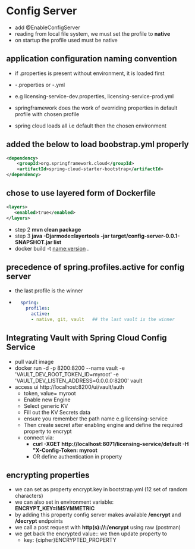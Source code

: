 # Config Server
- add @EnableConfigServer
- reading from local file system, we must set the profile to **native**
- on startup the profile used must be native

## application configuration naming convention
- if  <APPNAME>.properties is present without environment, it is loaded first
-  <APPNAME>-<ENVIRONMENT>.properties  or <APPNAME>-<ENVIRONMENT>.yml
  - e.g licensing-service-dev.properties, licensing-service-prod.yml

- springframework does the work of overriding properties in default profile with chosen profile
- spring cloud loads all i.e default then the chosen environment

## added the below to load boobstrap.yml properly
```xml
<dependency>
	<groupId>org.springframework.cloud</groupId>
	<artifactId>spring-cloud-starter-bootstrap</artifactId>
</dependency>
```

## chose to use layered form of Dockerfile
```xml
<layers>
   <enabled>true</enabled>
</layers>
```
- step 2 **mvn clean package**
- step 3 **java -Djarmode=layertools -jar target/config-server-0.0.1-SNAPSHOT.jar list**
- docker build -t <name:version> .

## precedence of spring.profiles.active for config server
- the last profile is the winner
- ```yaml
    spring:
      profiles:
        active:
        - native, git, vault   ## the last vault is the winner
  ```


## Integrating Vault with Spring Cloud Config Service
- pull vault image
- docker run -d -p 8200:8200 --name vault -e 'VAULT_DEV_ROOT_TOKEN_ID=myroot' -e 'VAULT_DEV_LISTEN_ADDRESS=0.0.0.0:8200' vault
- access ui http://localhost:8200/ui/vault/auth
  - token,  value= myroot
  - Enable new Engine
  - Select generic KV
  - Fill out the KV Secrets data
  - ensure you remember the path name e.g licensing-service
  - Then create secret after enabling engine and define the required property to encrypt
  - connect via: 
    - **curl -XGET http://localhost:8071/licensing-service/default -H "X-Config-Token: myroot**
    - OR define authentication in property 


## encrypting properties
- we can set as property encrypt.key in bootstrap.yml  (12 set of random characters)
- we can also set in environment variable: **ENCRYPT_KEY=IMSYMMETRIC**
- by adding this property config server makes available **/encrypt** and **/decrypt** endpoints
- we call a post request with **http(s)://<host>:<port>/encrypt** using raw (postman)
- we get back the encrypted value:: we then update property to  
  - key: {cipher}ENCRYPTED_PROPERTY